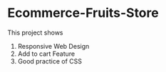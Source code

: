 # Ecommerce-Fruits-Store
This project shows
1. Responsive Web Design
2. Add to cart Feature
3. Good practice of CSS
